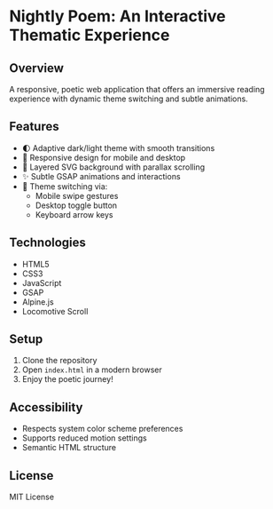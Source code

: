 # Nightly Poem: An Interactive Thematic Experience

## Overview
A responsive, poetic web application that offers an immersive reading experience with dynamic theme switching and subtle animations.

## Features
- 🌓 Adaptive dark/light theme with smooth transitions
- 📱 Responsive design for mobile and desktop
- 🎨 Layered SVG background with parallax scrolling
- ✨ Subtle GSAP animations and interactions
- 🌈 Theme switching via:
  - Mobile swipe gestures
  - Desktop toggle button
  - Keyboard arrow keys

## Technologies
- HTML5
- CSS3
- JavaScript
- GSAP
- Alpine.js
- Locomotive Scroll

## Setup
1. Clone the repository
2. Open `index.html` in a modern browser
3. Enjoy the poetic journey!

## Accessibility
- Respects system color scheme preferences
- Supports reduced motion settings
- Semantic HTML structure

## License
MIT License 